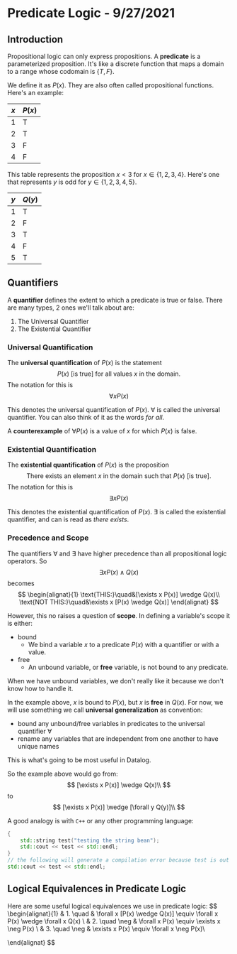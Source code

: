 # Predicate Logic - 9/27/2021
## Introduction
Propositional logic can only express propositions. A **predicate** is a parameterized proposition. It's like a discrete function that maps a domain to a range whose codomain is $\{T, F\}.$

We define it as $P(x)$. They are also often called propositional functions. Here's an example:

| $x$ | $P(x)$ |
|-----|--------|
| $1$ | T
| $2$ | T
| $3$ | F
| $4$ | F

This table represents the proposition $x < 3$ for $x \in \{1,2,3,4\}$. Here's one that represents $y \text{ is odd}$ for $y \in \{1,2,3,4,5\}$.

| $y$ | $Q(y)$ |
|-----|--------|
| $1$ | T
| $2$ | F
| $3$ | T
| $4$ | F
| $5$ | T

## Quantifiers
A **quantifier** defines the extent to which a predicate is true or false. There are many types, 2 ones we'll talk about are:
1. The Universal Quantifier
2. The Existential Quantifier

### Universal Quantification
The **universal quantification** of $P(x)$ is the statement
$$
\text{$P(x)$ [is true] for all values $x$ in the domain.}
$$
The notation for this is
$$
\forall x P(x)
$$

This denotes the universal quantification of $P(x)$. $\forall$ is called the universal quantifier. You can also think of it as the words *for all*.

A **counterexample** of $\forall P(x)$ is a value of $x$ for which $P(x)$ is false.


### Existential Quantification
The **existential quantification** of $P(x)$ is the proposition
$$
\text{There exists an element $x$ in the domain such that $P(x)$ [is true].}
$$
The notation for this is
$$
\exists x P(x)
$$

This denotes the existential quantification of $P(x)$. $\exists$ is called the existential quantifier, and can is read as *there exists*.

### Precedence and Scope
The quantifiers $\forall$ and $\exists$ have higher precedence than all propositional logic operators. So
$$
\exists x P(x) \wedge Q(x)
$$
becomes
$$
\begin{alignat}{1}
\text{THIS:}\quad&[\exists x P(x)] \wedge Q(x)\\
\text{NOT THIS:}\quad&\exists x [P(x) \wedge Q(x)]
\end{alignat}
$$

However, this no raises a question of **scope**. In defining a variable's scope it is either:
* bound
	* We bind a variable $x$ to a predicate $P(x)$ with a quantifier or with a value.
* free
	* An unbound variable, or **free** variable, is not bound to any predicate.

When we have unbound variables, we don't really like it because we don't know how to handle it.

In the example above, $x$ is bound to $P(x)$, but $x$ is **free** in $Q(x)$. For now, we will use something we call **universal generalization** as convention:
* bound any unbound/free variables in predicates to the universal quantifier $\forall$
* rename any variables that are independent from one another to have unique names

This is what's going to be most useful in $\text{Datalog}$.

So the example above would go from:
$$
[\exists x P(x)] \wedge Q(x)\\
$$
to
$$
[\exists x P(x)] \wedge [\forall y Q(y)]\\
$$

A good analogy is with `C++` or any other programming language:
```cpp
{
	std::string test("testing the string bean");
	std::cout << test << std::endl;
}
// the following will generate a compilation error because test is out of scope
std::cout << test << std::endl;
```

## Logical Equivalences in Predicate Logic
Here are some useful logical equivalences we use in predicate logic:
$$
\begin{alignat}{1}
& 1. \quad & \forall x [P(x) \wedge Q(x)] \equiv \forall x P(x) \wedge \forall x Q(x) \\
& 2. \quad \neg & \forall x P(x) \equiv \exists x \neg P(x) \\
& 3. \quad \neg & \exists x P(x) \equiv \forall x \neg P(x)\\

\end{alignat}
$$
